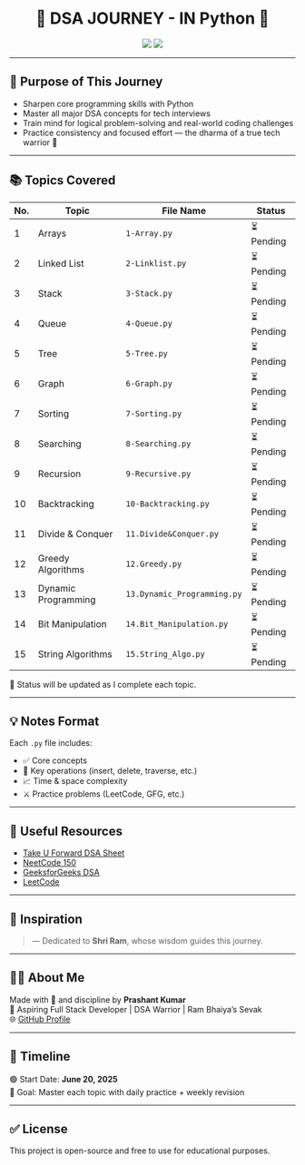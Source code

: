 <h1 align="center">🚀 DSA JOURNEY - IN Python 🚀</h1>

<p align="center">
  <img src="https://img.shields.io/badge/Language-Python-blue?style=flat-square" />
  <img src="https://img.shields.io/badge/Status-In%20Progress-yellow?style=flat-square" />
</p>

---

## 🧠 Purpose of This Journey

- Sharpen core programming skills with Python
- Master all major DSA concepts for tech interviews
- Train mind for logical problem-solving and real-world coding challenges
- Practice consistency and focused effort — the dharma of a true tech warrior 💪

---

## 📚 Topics Covered

| No. | Topic                | File Name               | Status     |
|-----|----------------------|--------------------------|------------|
| 1   | Arrays               | `1-Array.py`             | ⏳ Pending |
| 2   | Linked List          | `2-Linklist.py`          | ⏳ Pending |
| 3   | Stack                | `3-Stack.py`             | ⏳ Pending |
| 4   | Queue                | `4-Queue.py`             | ⏳ Pending |
| 5   | Tree                 | `5-Tree.py`              | ⏳ Pending |
| 6   | Graph                | `6-Graph.py`             | ⏳ Pending |
| 7   | Sorting              | `7-Sorting.py`           | ⏳ Pending |
| 8   | Searching            | `8-Searching.py`         | ⏳ Pending |
| 9   | Recursion            | `9-Recursive.py`         | ⏳ Pending |
| 10  | Backtracking         | `10-Backtracking.py`     | ⏳ Pending |
| 11  | Divide & Conquer    | `11.Divide&Conquer.py`   | ⏳ Pending |
| 12  | Greedy Algorithms    | `12.Greedy.py`           | ⏳ Pending |
| 13  | Dynamic Programming  | `13.Dynamic_Programming.py` | ⏳ Pending |
| 14  | Bit Manipulation     | `14.Bit_Manipulation.py` | ⏳ Pending |
| 15  | String Algorithms    | `15.String_Algo.py`      | ⏳ Pending |

📝 Status will be updated as I complete each topic.

---

## 💡 Notes Format

Each `.py` file includes:

- ✅ Core concepts
- 🧪 Key operations (insert, delete, traverse, etc.)
- 📈 Time & space complexity
- ⚔️ Practice problems (LeetCode, GFG, etc.)

---

## 🔗 Useful Resources

- [Take U Forward DSA Sheet](https://takeuforward.org/interviews/strivers-sde-sheet-top-coding-interview-problems/)
- [NeetCode 150](https://neetcode.io/)
- [GeeksforGeeks DSA](https://www.geeksforgeeks.org/data-structures/)
- [LeetCode](https://leetcode.com/)

---

## 🙏 Inspiration

> — Dedicated to **Shri Ram**, whose wisdom guides this journey.

---

## 🧑‍💻 About Me

Made with 💙 and discipline by **Prashant Kumar**  
📍 Aspiring Full Stack Developer | DSA Warrior | Ram Bhaiya’s Sevak  
🌐 [GitHub Profile](https://github.com/PrashantSHIV)

---

## 📅 Timeline

🟢 Start Date: **June 20, 2025**  
🎯 Goal: Master each topic with daily practice + weekly revision

---

## ✅ License

This project is open-source and free to use for educational purposes.

